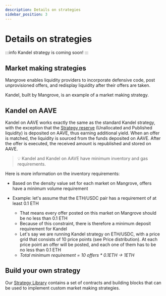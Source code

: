 ```yaml
---
description: Details on strategies
sidebar_position: 3
---
```



# Details on strategies

:::info
Kandel strategy is coming soon!
:::

## Market making strategies

Mangrove enables liquidity providers to incorporate defensive code, post unprovisioned offers, and redisplay liquidity after their offers are taken.

Kandel, built by Mangrove, is an example of a market making strategy.


## Kandel on AAVE
Kandel on AAVE works exactly the same as the standard Kandel strategy, with the exception that the [Strategy reserve](../how-does-kandel-work/strategy-reserve.md) (Unallocated and Published liquidity) is deposited on AAVE, thus earning additional yield.
When an offer is matched, the liquidity is sourced from the funds deposited on AAVE. After the offer is executed, the received amount is republished and stored on AAVE. 

> 💡
> Kandel and Kandel on AAVE have minimum inventory and gas requirements.

Here is more information on the inventory requirements:<br />

* Based on the density value set for each market on Mangrove, offers have a minimum volume requirement
* Example: let's assume that the ETH/USDC pair has a requirement of at least 0.1 ETH

    * That means every offer posted on this market on Mangrove should be no less than 0.1 ETH
    * Because of this constraint, there is therefore a minimum deposit requirement for Kandel
    * Let's say we are running Kandel strategy on ETH/USDC, with a price grid that consists of 10 price points (see Price distribution). At each price point an offer will be posted, and each one of them has to be no less than 0.1 ETH
    * _Total minimum requirement = 10 offers * 0.1ETH -> 1ETH_


## Build your own strategy

Our [Strategy Library](../../strat-lib/README.md) contains a set of contracts and building blocks that can be used to implement custom market making strategies.